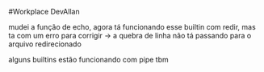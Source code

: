 #Workplace DevAllan

mudei a função de echo, agora tá funcionando esse builtin com redir,
mas ta com um erro para corrigir -> a quebra de linha não tá passando para o arquivo redirecionado


alguns builtins estão funcionando com pipe tbm
